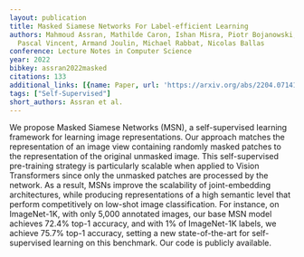 ```yaml
---
layout: publication
title: Masked Siamese Networks For Label-efficient Learning
authors: Mahmoud Assran, Mathilde Caron, Ishan Misra, Piotr Bojanowski, Florian Bordes,
  Pascal Vincent, Armand Joulin, Michael Rabbat, Nicolas Ballas
conference: Lecture Notes in Computer Science
year: 2022
bibkey: assran2022masked
citations: 133
additional_links: [{name: Paper, url: 'https://arxiv.org/abs/2204.07141'}]
tags: ["Self-Supervised"]
short_authors: Assran et al.
---
```

We propose Masked Siamese Networks (MSN), a self-supervised learning
framework for learning image representations. Our approach matches the
representation of an image view containing randomly masked patches to the
representation of the original unmasked image. This self-supervised
pre-training strategy is particularly scalable when applied to Vision
Transformers since only the unmasked patches are processed by the network. As a
result, MSNs improve the scalability of joint-embedding architectures, while
producing representations of a high semantic level that perform competitively
on low-shot image classification. For instance, on ImageNet-1K, with only 5,000
annotated images, our base MSN model achieves 72.4% top-1 accuracy, and with 1%
of ImageNet-1K labels, we achieve 75.7% top-1 accuracy, setting a new
state-of-the-art for self-supervised learning on this benchmark. Our code is
publicly available.